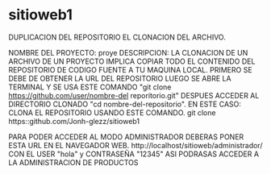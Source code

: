 # sitioweb1
DUPLICACION DEL REPOSITORIO
EL CLONACION DEL ARCHIVO.

NOMBRE DEL PROYECTO: proye DESCRIPCION: LA CLONACION DE UN ARCHIVO DE UN PROYECTO IMPLICA COPIAR TODO EL CONTENIDO DEL REPOSITORIO DE CODIGO FUENTE A TU MAQUINA LOCAL. PRIMERO SE DEBE DE OBTENER LA URL DEL REPOSITORIO LUEGO SE ABRE LA TERMINAL Y SE USA ESTE COMANDO "git clone https://github.com/user/nombre-del reporitorio.git" DESPUES ACCEDER AL DIRECTORIO CLONADO "cd nombre-del-repositorio".
EN ESTE CASO: CLONA EL REPOSITORIO USANDO ESTE COMANDO. git clone https::github.com/Jonh-glezz/sitioweb1


PARA PODER ACCEDER AL MODO ADMINISTRADOR DEBERAS PONER ESTA URL EN EL NAVEGADOR WEB. 
http://localhost/sitioweb/administrador/
CON EL USER "hola" y CONTRASEÑA "12345"
ASI PODRASAS ACCEDER A LA ADMINISTRACION DE PRODUCTOS

